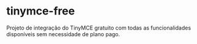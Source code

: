 # tinymce-free
Projeto de integração do TinyMCE gratuito com todas as funcionalidades disponíveis sem necessidade de plano pago.
